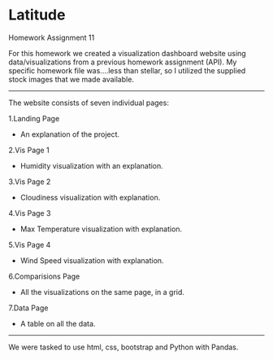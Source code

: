 # Latitude
Homework Assignment 11

For this homework we created a visualization dashboard website using data/visualizations from a previous homework assignment (API).
My specific homework file was....less than stellar, so I utilized the supplied stock images that we made available.

---

The website consists of seven individual pages:

1.Landing Page

  + An explanation of the project.
  
2.Vis Page 1

  + Humidity visualization with an explanation.
  
3.Vis Page 2

  + Cloudiness visualization with explanation.
  
4.Vis Page 3

  + Max Temperature visualization with explanation.
  
5.Vis Page 4

  + Wind Speed visualization with explanation.
  
6.Comparisions Page

  + All the visualizations on the same page, in a grid.
  
7.Data Page

  + A table on all the data.

----
We were tasked to use html, css, bootstrap and Python with Pandas.
  
